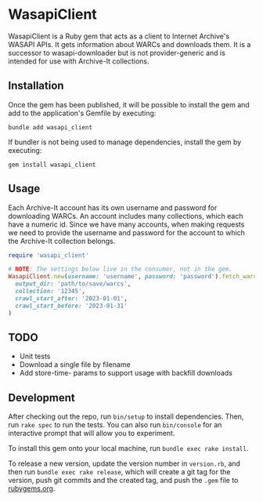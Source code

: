 # WasapiClient

WasapiClient is a Ruby gem that acts as a client to Internet Archive's WASAPI APIs. It gets information about WARCs and downloads them. It is a successor to wasapi-downloader but is not provider-generic and is intended for use with Archive-It collections. 

## Installation

Once the gem has been published, it will be possible to install the gem and add to the application's Gemfile by executing:

```
bundle add wasapi_client
```

If bundler is not being used to manage dependencies, install the gem by executing:

```
gem install wasapi_client
```

## Usage

Each Archive-It account has its own username and password for downloading WARCs. An account includes many collections, which each have a numeric id. Since we have many accounts, when making requests we need to provide the username and password for the account to which the Archive-It collection belongs. 

```ruby
require 'wasapi_client'

# NOTE: The settings below live in the consumer, not in the gem.
WasapiClient.new(username: 'username', password: 'password').fetch_warcs(
  output_dir: 'path/to/save/warcs',
  collection: '12345',
  crawl_start_after: '2023-01-01',
  crawl_start_before: '2023-01-31'
)
```

## TODO
* Unit tests
* Download a single file by filename
* Add store-time- params to support usage with backfill downloads


## Development

After checking out the repo, run `bin/setup` to install dependencies. Then, run `rake spec` to run the tests. You can also run `bin/console` for an interactive prompt that will allow you to experiment.

To install this gem onto your local machine, run `bundle exec rake install`. 

To release a new version, update the version number in `version.rb`, and then run `bundle exec rake release`, which will create a git tag for the version, push git commits and the created tag, and push the `.gem` file to [rubygems.org](https://rubygems.org).
